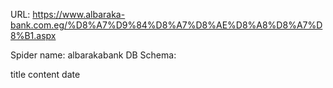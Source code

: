URL: https://www.albaraka-bank.com.eg/%D8%A7%D9%84%D8%A7%D8%AE%D8%A8%D8%A7%D8%B1.aspx

Spider name: albarakabank
DB Schema:

title
content
date
